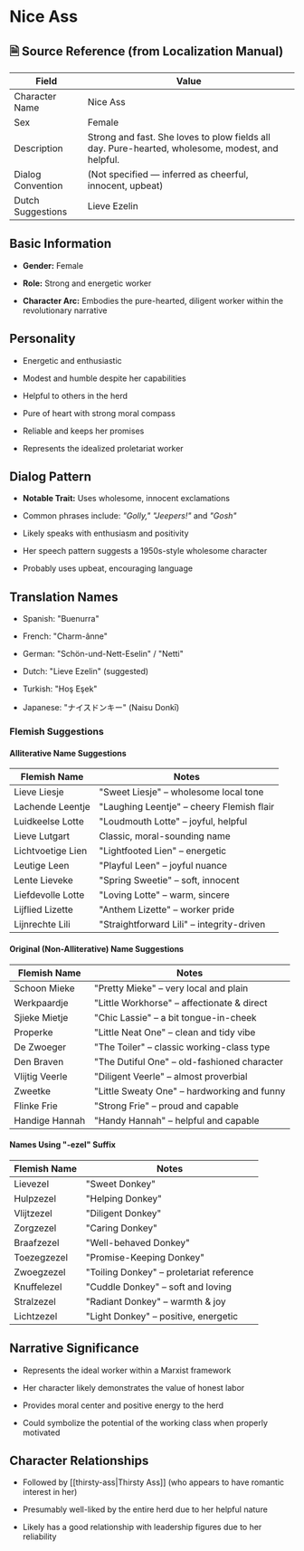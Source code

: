 # Nice Ass

## 🗎 Source Reference (from Localization Manual)

|Field|Value|
|---|---|
|Character Name|Nice Ass|
|Sex|Female|
|Description|Strong and fast. She loves to plow fields all day. Pure-hearted, wholesome, modest, and helpful.|
|Dialog Convention|(Not specified — inferred as cheerful, innocent, upbeat)|
|Dutch Suggestions|Lieve Ezelin|

## Basic Information

- **Gender:** Female
    
- **Role:** Strong and energetic worker
    
- **Character Arc:** Embodies the pure-hearted, diligent worker within the revolutionary narrative
    

## Personality

- Energetic and enthusiastic
    
- Modest and humble despite her capabilities
    
- Helpful to others in the herd
    
- Pure of heart with strong moral compass
    
- Reliable and keeps her promises
    
- Represents the idealized proletariat worker
    

## Dialog Pattern

- **Notable Trait:** Uses wholesome, innocent exclamations
    
- Common phrases include: _"Golly,"_ _"Jeepers!"_ and _"Gosh"_
    
- Likely speaks with enthusiasm and positivity
    
- Her speech pattern suggests a 1950s-style wholesome character
    
- Probably uses upbeat, encouraging language
    

## Translation Names

- Spanish: "Buenurra"
    
- French: "Charm-ânne"
    
- German: "Schön-und-Nett-Eselin" / "Netti"
    
- Dutch: "Lieve Ezelin" (suggested)
    
- Turkish: "Hoş Eşek"
    
- Japanese: "ナイスドンキー" (Naisu Donkī)
    

### Flemish Suggestions

#### Alliterative Name Suggestions

|Flemish Name|Notes|
|---|---|
|Lieve Liesje|"Sweet Liesje" – wholesome local tone|
|Lachende Leentje|"Laughing Leentje" – cheery Flemish flair|
|Luidkeelse Lotte|"Loudmouth Lotte" – joyful, helpful|
|Lieve Lutgart|Classic, moral-sounding name|
|Lichtvoetige Lien|"Lightfooted Lien" – energetic|
|Leutige Leen|"Playful Leen" – joyful nuance|
|Lente Lieveke|"Spring Sweetie" – soft, innocent|
|Liefdevolle Lotte|"Loving Lotte" – warm, sincere|
|Lijflied Lizette|"Anthem Lizette" – worker pride|
|Lijnrechte Lili|"Straightforward Lili" – integrity-driven|

#### Original (Non-Alliterative) Name Suggestions

|Flemish Name|Notes|
|---|---|
|Schoon Mieke|"Pretty Mieke" – very local and plain|
|Werkpaardje|"Little Workhorse" – affectionate & direct|
|Sjieke Mietje|"Chic Lassie" – a bit tongue-in-cheek|
|Properke|"Little Neat One" – clean and tidy vibe|
|De Zwoeger|"The Toiler" – classic working-class type|
|Den Braven|"The Dutiful One" – old-fashioned character|
|Vlijtig Veerle|"Diligent Veerle" – almost proverbial|
|Zweetke|"Little Sweaty One" – hardworking and funny|
|Flinke Frie|"Strong Frie" – proud and capable|
|Handige Hannah|"Handy Hannah" – helpful and capable|

#### Names Using "-ezel" Suffix

|Flemish Name|Notes|
|---|---|
|Lievezel|"Sweet Donkey"|
|Hulpzezel|"Helping Donkey"|
|Vlijtzezel|"Diligent Donkey"|
|Zorgzezel|"Caring Donkey"|
|Braafzezel|"Well-behaved Donkey"|
|Toezegzezel|"Promise-Keeping Donkey"|
|Zwoegzezel|"Toiling Donkey" – proletariat reference|
|Knuffelezel|"Cuddle Donkey" – soft and loving|
|Stralzezel|"Radiant Donkey" – warmth & joy|
|Lichtzezel|"Light Donkey" – positive, energetic|

## Narrative Significance

- Represents the ideal worker within a Marxist framework
    
- Her character likely demonstrates the value of honest labor
    
- Provides moral center and positive energy to the herd
    
- Could symbolize the potential of the working class when properly motivated
    

## Character Relationships

- Followed by [[thirsty-ass|Thirsty Ass]] (who appears to have romantic interest in her)
    
- Presumably well-liked by the entire herd due to her helpful nature
    
- Likely has a good relationship with leadership figures due to her reliability